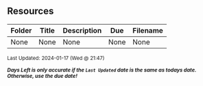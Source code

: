 ## Resources

| Folder | Title | Description | Due | Filename |
|-----|-----|-----|-----|-----|
| None | None | None | None | None |

<sup>Last Updated: 2024-01-17 (Wed @ 21:47)</sup> 

<sup>***Days Left is only accurate if the `Last Updated` date is the same as todays date. Otherwise, use the due date!***</sup> 